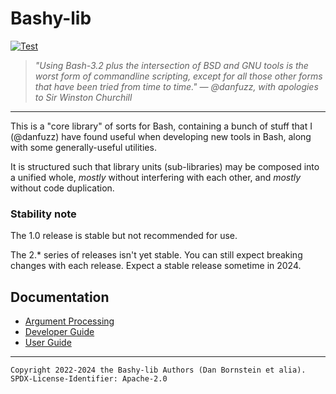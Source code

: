 Bashy-lib
=========

[![Test](https://github.com/danfuzz/bashy-lib/actions/workflows/main.yml/badge.svg)](https://github.com/danfuzz/bashy-lib/actions/workflows/main.yml)

<blockquote><i>
"Using Bash-3.2 plus the intersection of BSD and GNU tools is the worst form
of commandline scripting, except for all those other forms that have been tried
from time to time." &mdash; @danfuzz, with apologies to Sir Winston Churchill
</i></blockquote>

- - - - - - - - - -

This is a "core library" of sorts for Bash, containing a bunch of stuff that
I (@danfuzz) have found useful when developing new tools in Bash, along with
some generally-useful utilities.

It is structured such that library units (sub-libraries) may be composed into a
unified whole, _mostly_ without interfering with each other, and _mostly_
without code duplication.

### Stability note

The 1.0 release is stable but not recommended for use.

The 2.* series of releases isn't yet stable. You can still expect breaking
changes with each release. Expect a stable release sometime in 2024.

## Documentation

* [Argument Processing](./doc/arg-processor.md)
* [Developer Guide](./doc/developer-guide.md)
* [User Guide](./doc/user-guide.md)

- - - - - - - - - -
```
Copyright 2022-2024 the Bashy-lib Authors (Dan Bornstein et alia).
SPDX-License-Identifier: Apache-2.0
```
